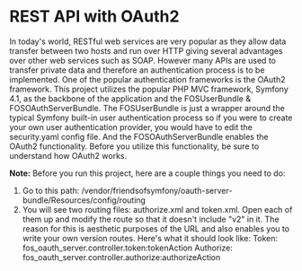# REST API with OAuth2
In today's world, RESTful web services are very popular as they allow data transfer between two hosts and run over HTTP giving several advantages over other web services such as SOAP. However many APIs are used to transfer private data and therefore an authentication process is to be implemented. One of the popular authentication frameworks is the OAuth2 framework. This project utilizes the popular PHP MVC framework, Symfony 4.1, as the backbone of the application and the FOSUserBundle & FOSOAuthServerBundle. The FOSUserBundle is just a wrapper around the typical Symfony built-in user authentication process so if you were to create your own user authentication provider, you would have to edit the security.yaml config file. And the FOSOAuthServerBundle enables the OAuth2 functionality. Before you utilize this functionality, be sure to understand how OAuth2 works.

<strong>Note:</strong>
Before you run this project, here are a couple things you need to do:
1. Go to this path: /vendor/friendsofsymfony/oauth-server-bundle/Resources/config/routing
2. You will see two routing files: authorize.xml and token.xml. Open each of them up and modify the route so that it doesn't include "v2" in it. The reason for this is aesthetic purposes of the URL and also enables you to write your own version routes. Here's what it should look like:
 Token:
    <route id="fos_oauth_server_token" path="/oauth/token" methods="GET POST">
            <default key="_controller">fos_oauth_server.controller.token:tokenAction</default>
    </route>
 Authorize:
    <route id="fos_oauth_server_authorize" path="/oauth/auth" methods="GET POST">
        <default key="_controller">fos_oauth_server.controller.authorize:authorizeAction</default>
    </route>

